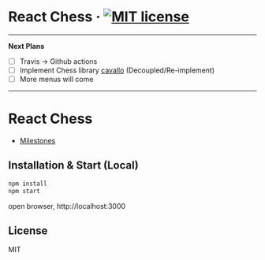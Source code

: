 # React Chess &middot; [![MIT license](http://img.shields.io/badge/license-MIT-brightgreen.svg)](LICENSE.md)

---

**Next Plans**

- [ ] Travis -> Github actions
- [ ] Implement Chess library [cavallo](https://github.com/jsveron23/cavallo) (Decoupled/Re-implement)
- [ ] More menus will come

---

# React Chess

- [Milestones](https://github.com/jsveron23/react-chess/milestones)

## Installation & Start (Local)

```bash
npm install
npm start
```

open browser, http://localhost:3000

## License

MIT

